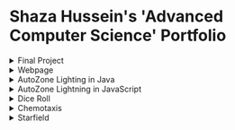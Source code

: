 # Shaza Hussein's 'Advanced Computer Science' Portfolio
<details>
  <summary>Final Project</summary>
  
  In this project, I employed the Binary Search Tree data structures in order to create a fun game to help fellow students decide what they should invent this summer based off of one of my favorite childhood shoes, Phineas and Ferb. Throughout this project, I consolidated my ability to build and implements trees. The tree is traversed based on user input to questions until a leaf of 'invention' is reached. Here is a sample of my code:
  
  ```Java
 if (s.equals("Build an Animal Translator"))
    {
      one=true;
      introSlide=false;
    } else if (s.equals("Create a Beach in your Backyard"))
    {
      two=true;
      introSlide=false;
    } else if (s.equals("Start an Aglet Awareness Campaign"))
    {
      three=true;
      introSlide=false;
    } else if (s.equals("Build a Mix-and-Match Machine"))
    {
      four=true;
      introSlide=false;
    } else {
      current=current.getLeft();
    }
  }

```
This is the code that uses a boolean to check the value of the node. If the boolean is true, then the interface implements the code for the respective screen. If the boolean is false, it continues to traverse the tree.

</details>
<details>
  <summary>Webpage</summary>
      
A source of pride in the development of this project was being able to explore both HTML and CSS for the first time. I learned how to manipulate both images and texts within these languages. Here is a sample of my code:

    <div class="w3-container">
        <img src="group.jpg" id="cent" class="w3-opacity w3-hover-opacity-off" alt="Norway" style="width:50%">
        <h3> To kick off the day, students met with Governor Dayton to share their vision for the future of Minnesota. </h3>
        <img src="dayton.jpg" id="cent" class="w3-opacity w3-hover-opacity-off" alt="Norway" style="width:50%">
    </div>
    
  </details>
      <details>
  <summary>AutoZone Lighting in Java </summary>
  
In the development of this project I was able to revisit the mousePressed() method and utilize a lot of randomly generated variables. I created the random lightning strikes by creating a while loop that randomly generated ints for the x and y variables. A challenge that I encountered, but later figured out, was how to randomly generate a background color each time the mouse was pressed. Here is the sample of my code that randomly generated ints:
  
  ```Java
void draw() {
    background(255);
    while (endX < 300) {
        endX = startX + (int)(Math.random() * 19) - 9;
        endY = startY + (int)((Math.random() * 10));
        line(startX, startY, endX, endY);
        startX = endX;
        startY = endY;
    }
    while (end2X < 300) {
        end2X = start2X + (int)(Math.random() * 19) - 9;
        end2Y = start2Y + (int)((Math.random() * 10));
        line(start2X, start2Y, end2X, end2Y);
        start2X = end2X;
        start2Y = end2Y;
    }
}

```
  </details>
<details>
  <summary>AutoZone Lightning in JavaScript</summary>
  
In this project, I converted the code (which was originally in Java) to JavaScript. I learned about some of the similarities and differences between Java and JavaScript. I was able to rewrite parts of my code so that it would have the same functionality as the Java version.
  </details>


<details>
  <summary>Dice Roll </summary>
  
    A source of pride in the development of this code was being able to create all of the Dice objects and have them each display a different number everytime the mouse was pressed. A challenge that I encountered when writing this code was being able to randomly generate a different type of die for each object. I solved this issue by creating a roll() method that randomly generated an int from 1-6. This int was then used to create a die with the corresponding value. Here is a sample of my code:
  
  ```Java
   void roll(){ 
  m = (int)(Math.random()*6)+1;
  }
  void show()  {
     fill(#BDBDBD);
    rect(x, y, 50, 50);
    if (m == 1) {
      noStroke();
      fill(#FF9700 );
      ellipse( x+25, y+25, 6, 6);
    }
    if ( m == 2) { 
      fill (#E8CA53); 
      noStroke();
      ellipse( x+16, y+25, 6, 6); 
      ellipse( x+32, y+25, 6, 6);
  }
  ...
  }
  
  ```
    
   </details>
    
<details>
  <summary>Chemotaxis</summary>
  
  A source of pride in the development of this code was being able to successfully create bacteria objects that followed the mouse when clicked. This was a struggle at first, but through some collaboration I was able to figure out the process. I ended up creating a boolean variable called followMouse. If this variable was true and the x position of the bacteria was greater than the x position of the mouse, then the bacteria would move in a random path towards the mouse. This is thought process that is displayed throughout my code below:

```Java
   void follow()
   {
     if (followMouse == true && get(bacX,bacY) != color(0,255,0))
     {
       if(bacX > mouseX){
         bacX = bacX + (int)(Math.random()*(-5)+1);
       }else {
         bacX = bacX + (int)(Math.random()*(5)-1);
       }
       if(bacY > mouseY){
         bacY = bacY + (int)(Math.random()*(-5)+1);
       }else {
         bacY = bacY + (int)(Math.random()*(5)-1);
       }  
     }
     if(followMouse == true && get(bacX,bacY) == color(0,255,0))
     {
       followMouse = false;
     }

   }
   ```
   </details>
<details>
  <summary>Starfield</summary>
 
 A source of pride in the development of this code was being able to successfully implement a piece a code that I have found on the Processing API. Through collaboartion with both peers and some instruction from my teacher, I was able to succesfully have the star object move across the screen. Here is a snippet of that code:

```Java
  void star(float x, float y, float radius1, float radius2, int npoints)
  {
    float angle = TWO_PI / npoints;
    float halfAngle = angle/2.0;
    beginShape();
    for (float a = 0; a < TWO_PI; a += angle) {
      float sx = x + cos(a) * radius2;
      float sy = y + sin(a) * radius2;
      vertex(sx, sy);
      sx = x + cos(a+halfAngle) * radius1;
      sy = y + sin(a+halfAngle) * radius1;
      vertex(sx, sy);
    }
    endShape(CLOSE);
  }
}
```
</details>
